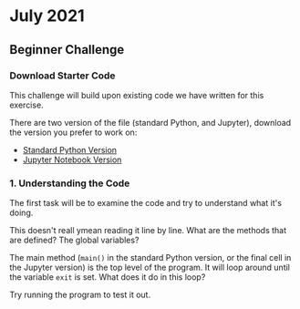 # July 2021

## Beginner Challenge

### Download Starter Code

This challenge will build upon existing code we have written for this exercise.

There are two version of the file (standard Python, and Jupyter), download the version you prefer to work on:

- [Standard Python Version](bank_program.py)
- [Jupyter Notebook Version](bank_program.ipynb)

### 1. Understanding the Code

The first task will be to examine the code and try to understand what it's doing.

This doesn't reall ymean reading it line by line. What are the methods that are defined? The global variables?

The main method (`main()` in the standard Python version, or the final cell in the Jupyter version) is the top level of the program. It will loop around until the variable `exit` is set. What does it do in this loop?

Try running the program to test it out.
